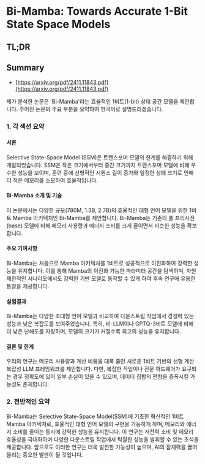 # Bi-Mamba: Towards Accurate 1-Bit State Space Models
## TL;DR
## Summary
- [https://arxiv.org/pdf/2411.11843.pdf](https://arxiv.org/pdf/2411.11843.pdf)

제가 분석한 논문은 'Bi-Mamba'라는 효율적인 1비트(1-bit) 상태 공간 모델을 제안합니다. 주어진 논문의 주요 부분을 요약하여 한국어로 설명드리겠습니다.

### 1. 각 섹션 요약

#### 서론
Selective State-Space Model (SSM)은 트랜스포머 모델의 한계를 해결하기 위해 개발되었습니다. SSM은 작은 크기에서부터 중간 크기까지 트랜스포머 모델에 비해 우수한 성능을 보이며, 훈련 중에 선형적인 시퀀스 길이 증가와 일정한 상태 크기로 인해 더 적은 메모리를 소모하여 효율적입니다.

#### Bi-Mamba 소개 및 기술
이 논문에서는 다양한 규모(780M, 1.3B, 2.7B)의 효율적인 대형 언어 모델을 위한 1비트 Mamba 아키텍처인 Bi-Mamba를 제안합니다. Bi-Mamba는 기존의 풀 프리시전(base) 모델에 비해 메모리 사용량과 에너지 소비를 크게 줄이면서 비슷한 성능을 확보합니다.

#### 주요 기여사항
Bi-Mamba는 처음으로 Mamba 아키텍처를 1비트로 성공적으로 이진화하여 강력한 성능을 유지합니다. 이를 통해 Mamba의 이진화 가능한 파라미터 공간을 탐색하며, 자원 제한적인 시나리오에서도 강력한 기반 모델로 동작할 수 있게 하여 후속 연구에 유용한 통찰을 제공합니다.

#### 실험결과
Bi-Mamba는 다양한 초대형 언어 모델과 비교하여 다운스트림 작업에서 경쟁력 있는 성능과 낮은 복잡도를 보여주었습니다. 특히, 비-LLM이나 GPTQ-3비트 모델에 비해 더 낮은 난해도를 자랑하며, 모델의 크기가 커질수록 최고의 성능을 유지합니다.

#### 결론 및 한계
우리의 연구는 메모리 사용량과 계산 비용을 대폭 줄인 새로운 1비트 기반의 선형 계산 복잡성 LLM 프레임워크를 제안합니다. 다만, 복잡한 작업이나 전문 하드웨어가 요구되는 경우 정확도에 있어 일부 손실이 있을 수 있으며, 데이터 집합의 편향을 증폭시킬 가능성도 존재합니다.

### 2. 전반적인 요약
Bi-Mamba는 Selective State-Space Model(SSM)에 기초한 혁신적인 1비트 Mamba 아키텍처로, 효율적인 대형 언어 모델의 구현을 가능하게 하며, 메모리와 에너지 소비를 줄이는 동시에 강력한 성능을 유지합니다. 이 연구는 저전력 소비 및 메모리 효율성을 극대화하며 다양한 다운스트림 작업에서 탁월한 성능을 발휘할 수 있는 초석을 제공합니다. 앞으로도 이러한 연구는 더욱 발전할 가능성이 높으며, AI의 잠재력을 끌어올리는 중요한 발판이 될 것입니다.